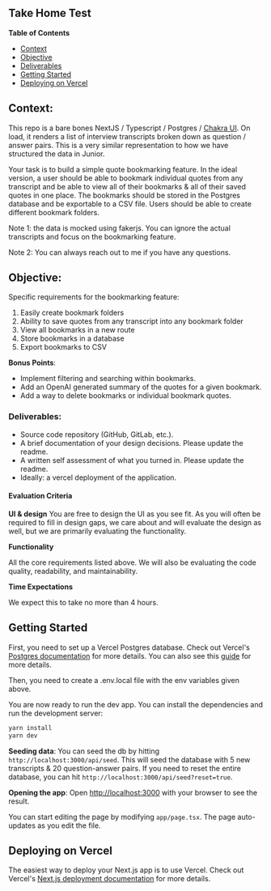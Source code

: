 ## Take Home Test

**Table of Contents**

- [Context](#context)
- [Objective](#objective)
- [Deliverables](#deliverables)
- [Getting Started](#getting-started)
- [Deploying on Vercel](#deploying-on-vercel)

## Context:

This repo is a bare bones NextJS / Typescript / Postgres / [Chakra UI](https://v2.chakra-ui.com/docs/components/). On load, it renders a list of interview transcripts broken down as question / answer pairs. This is a very similar representation to how we have structured the data in Junior.

Your task is to build a simple quote bookmarking feature. In the ideal version, a user should be able to bookmark individual quotes from any transcript and be able to view all of their bookmarks & all of their saved quotes in one place. The bookmarks should be stored in the Postgres database and be exportable to a CSV file. Users should be able to create different bookmark folders.

Note 1: the data is mocked using fakerjs. You can ignore the actual transcripts and focus on the bookmarking feature.

Note 2: You can always reach out to me if you have any questions.

## Objective:

Specific requirements for the bookmarking feature:

1. Easily create bookmark folders
2. Ability to save quotes from any transcript into any bookmark folder
3. View all bookmarks in a new route
4. Store bookmarks in a database
5. Export bookmarks to CSV

**Bonus Points**:

- Implement filtering and searching within bookmarks.
- Add an OpenAI generated summary of the quotes for a given bookmark.
- Add a way to delete bookmarks or individual bookmark quotes.

### Deliverables:

- Source code repository (GitHub, GitLab, etc.).
- A brief documentation of your design decisions. Please update the readme.
- A written self assessment of what you turned in. Please update the readme.
- Ideally: a vercel deployment of the application.

#### Evaluation Criteria

**UI & design**
You are free to design the UI as you see fit. As you will often be required to fill in design gaps, we care about and will evaluate the design as well, but we are primarily evaluating the functionality.

**Functionality**

All the core requirements listed above. We will also be evaluating the code quality, readability, and maintainability.

**Time Expectations**

We expect this to take no more than 4 hours.

## Getting Started

First, you need to set up a Vercel Postgres database. Check out Vercel's [Postgres documentation](https://vercel.com/docs/storage/vercel-postgres) for more details. You can also see this [guide](https://nextjs.org/learn/dashboard-app/setting-up-your-database) for more details.

Then, you need to create a .env.local file with the env variables given above.

You are now ready to run the dev app. You can install the dependencies and run the development server:

```bash
yarn install
yarn dev
```

**Seeding data**:
You can seed the db by hitting `http://localhost:3000/api/seed`. This will seed the database with 5 new transcripts & 20 question-answer pairs. If you need to reset the entire database, you can hit `http://localhost:3000/api/seed?reset=true`.

**Opening the app**:
Open [http://localhost:3000](http://localhost:3000) with your browser to see the result.

You can start editing the page by modifying `app/page.tsx`. The page auto-updates as you edit the file.

## Deploying on Vercel

The easiest way to deploy your Next.js app is to use Vercel. Check out Vercel's [Next.js deployment documentation](https://nextjs.org/docs/deployment) for more details.
